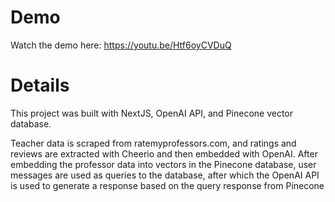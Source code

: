 # Demo
Watch the demo here: https://youtu.be/Htf6oyCVDuQ

# Details
This project was built with NextJS, OpenAI API, and Pinecone vector database. 

Teacher data is scraped from ratemyprofessors.com, and ratings and reviews are extracted with Cheerio and then embedded with OpenAI. After embedding the professor data into vectors in the Pinecone database, user messages are used as queries to the database, after which the OpenAI API is used to generate a response based on the query response from Pinecone
